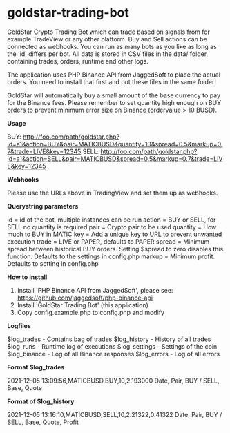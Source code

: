 # goldstar-trading-bot
GoldStar Crypto Trading Bot which can trade based on signals from for example TradeView or any other platform. Buy and Sell actions can be connected as webhooks. You can run as many bots as you like as long as the 'id' differs per bot. All data is stored in CSV files in the data/ folder, containing trades, orders, runtime and other logs. 

The application uses PHP Binance API from JaggedSoft to place the actual orders. You need to install that first and put these files in the same folder!

GoldStar will automatically buy a small amount of the base currency to pay for the Binance fees. Please remember to set quantity high enough on BUY orders to prevent minimum error size on Binance (ordervalue > 10 BUSD).

**Usage**

BUY: http://foo.com/path/goldstar.php?id=a1&action=BUY&pair=MATICBUSD&quantity=10&spread=0.5&markup=0.7&trade=LIVE&key=12345
SELL: http://foo.com/path/goldstar.php?id=a1&action=SELL&pair=MATICBUSD&spread=0.5&markup=0.7&trade=LIVE&key=12345

**Webhooks**

Please use the URLs above in TradingView and set them up as webhooks.

**Querystring parameters**

id       = id of the bot, multiple instances can be run
action   = BUY or SELL, for SELL no quantity is required
pair     = Crypto pair to be used
quantity = How much to BUY in MATIC
key      = Add a unique key to URL to prevent unwanted execution
trade    = LIVE or PAPER, defaults to PAPER
spread   = Minimum spread between historical BUY orders. Setting $spread to zero disables this function. Defaults to the settings in config.php
markup   = Minimum profit. Defaults to setting in config.php

**How to install**

1) Install 'PHP Binance API from JaggedSoft', please see: https://github.com/jaggedsoft/php-binance-api
2) Install 'GoldStar Trading Bot' (this application)
3) Copy config.example.php to config.php and modify

**Logfiles**

$log_trades    - Contains bag of trades
$log_history   - History of all trades
$log_runs      - Runtime log of executions
$log_settings	 - Settings of the coin
$log_binance   - Log of all Binance responses
$log_errors    - Log of all errors

**Format $log_trades**

2021-12-05 13:09:56,MATICBUSD,BUY,10,2.193000
Date, Pair, BUY / SELL, Base, Quote

**Format of $log_history**

2021-12-05 13:16:10,MATICBUSD,SELL,10,2.21322,0.41322
Date, Pair, BUY / SELL, Base, Quote, Profit
